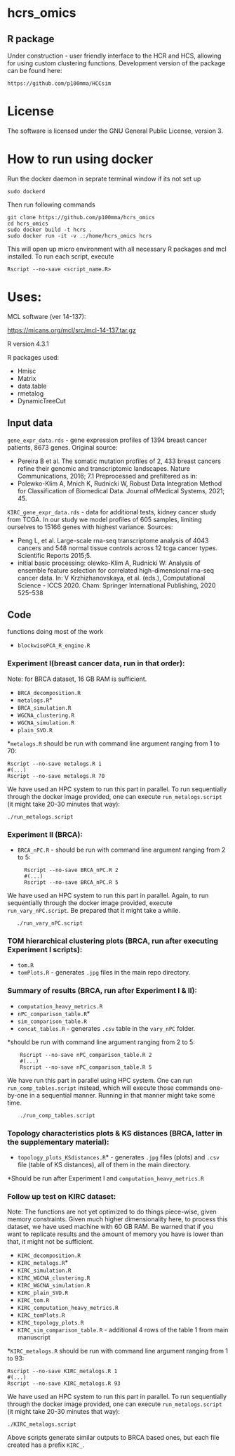# hcrs_omics

## R package

Under construction - user friendly interface to the HCR and HCS, allowing for using custom clustering functions. Development version of the package can be found here:

	https://github.com/p100mma/HCCsim


# License
The software is licensed under the GNU General Public License, version 3.

# How to run using docker

Run the docker daemon in seprate terminal window if its not set up

	sudo dockerd

Then run following commands

	git clone https://github.com/p100mma/hcrs_omics
	cd hcrs_omics
	sudo docker build -t hcrs .
	sudo docker run -it -v .:/home/hcrs_omics hcrs

This will open up micro environment with all necessary R packages and mcl installed. To run each script, execute

	Rscript --no-save <script_name.R>
 

# Uses:

MCL software (ver 14-137):

https://micans.org/mcl/src/mcl-14-137.tar.gz

R version 4.3.1

R packages used:
- Hmisc
- Matrix
- data.table
- rmetalog
- DynamicTreeCut

## Input data

`gene_expr_data.rds` - gene expression profiles of 1394 breast cancer patients, 8673 genes.
Original source:
- Pereira B et al. The somatic mutation profiles of 2, 433 breast cancers refine their genomic and transcriptomic landscapes. Nature Communications, 2016; 7.1
Preprocessed and prefiltered as in:
- Polewko-Klim A, Mnich K, Rudnicki W, Robust Data Integration Method for Classification of Biomedical Data. Journal ofMedical Systems, 2021; 45.

`KIRC_gene_expr_data.rds` - data for additional tests, kidney cancer study from TCGA. In our study we model profiles of 605 samples, limiting ourselves to 15166 genes with highest variance. Sources:
- Peng L, et al. Large-scale rna-seq transcriptome analysis of 4043 cancers and 548 normal tissue controls across 12 tcga cancer types. Scientific Reports 2015;5.
- initial basic processing: olewko-Klim A, Rudnicki W: Analysis of ensemble feature selection for correlated high-dimensional rna-seq cancer data. In: V Krzhizhanovskaya, et al. (eds.), Computational Science - ICCS 2020. Cham: Springer International Publishing, 2020 525–538

## Code

functions doing most of the work
- `blockwisePCA_R_engine.R`

### Experiment I(breast cancer data, run in that order):

Note: for BRCA dataset, 16 GB RAM is sufficient.


- `BRCA_decomposition.R`
- `metalogs.R`*
- `BRCA_simulation.R`
- `WGCNA_clustering.R`
- `WGCNA_simulation.R`
- `plain_SVD.R`

*`metalogs.R` should be run with command line argument ranging from 1 to 70:

	Rscript --no-save metalogs.R 1
 	#(...)
  	Rscript --no-save metalogs.R 70
   
We have used an HPC system to run this part in parallel.
To run sequentially through the docker image provided, one can execute `run_metalogs.script` (it might take 20-30 minutes that way):

	./run_metalogs.script

### Experiment II (BRCA):

- `BRCA_nPC.R` - should be run with command line argument ranging from 2 to 5:
  
        Rscript --no-save BRCA_nPC.R 2
        #(...)
        Rscript --no-save BRCA_nPC.R 5

We have used an HPC system to run this part in parallel. 
Again, to run sequentially through the docker image provided, execute `run_vary_nPC.script`. Be prepared that it might take a while.

       ./run_vary_nPC.script

### TOM hierarchical clustering plots (BRCA, run after executing Experiment I scripts):

- `tom.R`
- `tomPlots.R` - generates `.jpg` files in the main repo directory.

### Summary of results (BRCA, run after Experiment I & II):

- `computation_heavy_metrics.R`
- `nPC_comparison_table.R`*
- `sim_comparison_table.R`
- `concat_tables.R`  - generates `.csv` table in the `vary_nPC` folder. 

*should be run with command line argument ranging from 2 to 5:
  
        Rscript --no-save nPC_comparison_table.R 2
        #(...)
        Rscript --no-save nPC_comparison_table.R 5

We have run this part in parallel using HPC system.
One can run `run_comp_tables.script` instead, which will execute those commands one-by-one in a sequential manner. Running in that manner might take some time.

        ./run_comp_tables.script



### Topology characteristics plots & KS distances (BRCA, latter in the supplementary material):

- `topology_plots_KSdistances.R`* - generates `.jpg` files (plots) and `.csv` file (table of KS distances), all of them in the main directory. 

*Should be run after Experiment I and `computation_heavy_metrics.R`

### Follow up test on KIRC dataset:

Note: The functions are not yet optimized to do things piece-wise, given memory constraints. Given much higher dimensionality here, to process this dataset, we have used machine with 60 GB RAM.  Be warned that if you want to replicate results and the amount of memory you have is lower than that, it might not be sufficient. 


- `KIRC_decomposition.R`
- `KIRC_metalogs.R`*
- `KIRC_simulation.R`
- `KIRC_WGCNA_clustering.R`
- `KIRC_WGCNA_simulation.R`
- `KIRC_plain_SVD.R`
- `KIRC_tom.R`
- `KIRC_computation_heavy_metrics.R`
- `KIRC_tomPlots.R`
- `KIRC_topology_plots.R`
- `KIRC_sim_comparison_table.R` - additional 4 rows of the table 1 from main manuscript

*`KIRC_metalogs.R` should be run with command line argument ranging from 1 to 93:

	Rscript --no-save KIRC_metalogs.R 1
 	#(...)
  	Rscript --no-save KIRC_metalogs.R 93
   
We have used an HPC system to run this part in parallel.
To run sequentially through the docker image provided, one can execute `run_metalogs.script` (it might take 20-30 minutes that way):

	./KIRC_metalogs.script
Above scripts generate similar outputs to BRCA based ones, but each file created has a prefix `KIRC_`.
